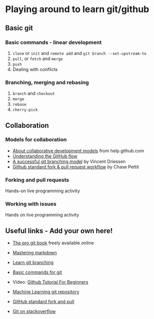 # Playing around to learn git/github
## Basic git
### Basic commands - linear development
1. `clone` or  `init` and `remote add` and `git branch --set-upstream-to`
2. `pull`, or `fetch` and `merge`
3. `push`
4.  Dealing with conflicts
### Branching, merging and rebasing
1. `branch` and `checkout`
2. `merge`
3. `rebase`
4. `cherry-pick`
## Collaboration
### Models for collaboration
* [About collaborative development models](https://help.github.com/en/articles/about-collaborative-development-models) from help.github.com
* [Understanding the GitHub flow](https://guides.github.com/introduction/flow/)
* [A successful git branching model](https://nvie.com/posts/a-successful-git-branching-model/) by Vincent Driessen
* [Github standard fork & pull request workflow](https://gist.github.com/Chaser324/ce0505fbed06b947d962) by Chase Pettit
### Forking and pull requests
Hands-on live programming activity
### Working with issues
Hands on live programming activity
## Useful links - Add your own here!
* [The pro git book](https://git-scm.com/book/en/v2) freely available online
* [Mastering markdown](https://guides.github.com/features/mastering-markdown/)
* [Learn git branching](https://learngitbranching.js.org)


* [Basic commands for git](http://rogerdudler.github.io/git-guide/)

* Video: [Github Tutorial For Beginners](https://www.youtube.com/watch?v=0fKg7e37bQE)
* [Machine Learning git repository](https://github.com/ageron/handson-ml)
* [GitHub standard fork and pull](https://gist.github.com/Chaser324/ce0505fbed06b947d962)
* [Git on stackoverflow](https://stackoverflow.com/questions/tagged/git)
